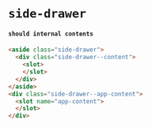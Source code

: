 # `side-drawer`

#### `should internal contents`

```html
<aside class="side-drawer">
  <div class="side-drawer--content">
    <slot>
    </slot>
  </div>
</aside>
<div class="side-drawer--app-content">
  <slot name="app-content">
  </slot>
</div>

```

